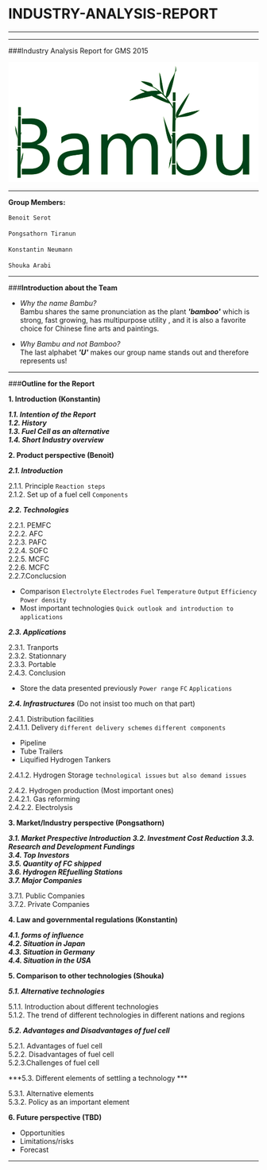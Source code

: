 # INDUSTRY-ANALYSIS-REPORT

___
___

###Industry Analysis Report for GMS 2015

![Bambu Logo](https://github.com/BambuGMS/Industry-Analysis-Report/blob/master/Project/Resources/Logo%20slimm.png)

___
**Group Members:**

    Benoit Serot

    Pongsathorn Tiranun

    Konstantin Neumann

    Shouka Arabi


___

###**Introduction about the Team**

- _Why the name Bambu?_  
	Bambu shares the same pronunciation as the plant **_'bamboo'_** which is strong, fast growing,  has multipurpose utility , and it is also a favorite choice for Chinese fine arts and paintings.

- _Why Bambu and not Bamboo?_  
	The last alphabet **_'U'_** makes our group name stands out and therefore represents us!

___

###**Outline for the Report**

**1. Introduction (Konstantin)**

***1.1. Intention of the Report</br>***
***1.2. History</br>***
***1.3. Fuel Cell as an alternative</br>***
***1.4. Short Industry overview***

**2. Product perspective (Benoit)**

***2.1. Introduction***

2.1.1. Principle `Reaction steps`</br>
2.1.2. Set up of a fuel cell `Components`

***2.2. Technologies***

2.2.1. PEMFC</br>
2.2.2. AFC</br>
2.2.3. PAFC</br>
2.2.4. SOFC</br>
2.2.5. MCFC</br>
2.2.6. MCFC</br>
2.2.7.Conclucsion
* Comparison `Electrolyte` `Electrodes` `Fuel` `Temperature` `Output` `Efficiency` `Power density`
* Most important technologies `Quick outlook and introduction to applications`

***2.3. Applications***

2.3.1. Tranports</br>
2.3.2. Stationnary</br>
2.3.3. Portable</br>
2.4.3. Conclusion</br>
* Store the data presented previously `Power range` `FC` `Applications`

***2.4. Infrastructures*** (Do not insist too much on that part)

2.4.1. Distribution facilities</br>
2.4.1.1. Delivery `different delivery schemes` `different components`
* Pipeline
* Tube Trailers
* Liquified Hydrogen Tankers

2.4.1.2. Hydrogen Storage `technological issues` `but also demand issues`

2.4.2. Hydrogen production (Most important ones)</br>
2.4.2.1. Gas reforming</br>
2.4.2.2. Electrolysis</br>

**3. Market/Industry perspective (Pongsathorn)**

***3.1. Market Prespective Introduction***
***3.2. Investment Cost Reduction***
***3.3. Research and Development Fundings***  
***3.4. Top Investors***  
***3.5. Quantity of FC shipped***  
***3.6. Hydrogen REfuelling Stations***  
***3.7. Major Companies***  

3.7.1. Public Companies</br>
3.7.2. Private Companies</br>

**4. Law and governmental regulations (Konstantin)**

***4.1. forms of influence</br>***
***4.2. Situation in Japan</br>***
***4.3. Situation in Germany</br>***
***4.4. Situation in the USA***

**5. Comparison to other technologies (Shouka)**

***5.1. Alternative technologies</br>***

5.1.1. Introduction about different technologies</br>
5.1.2. The trend of different technologies in different nations and regions</br>

***5.2. Advantages and Disadvantages of fuel cell***

5.2.1. Advantages of fuel cell</br>
5.2.2. Disadvantages of fuel cell</br>
5.2.3.Challenges of fuel cell</br>

***5.3. Different elements of settling a technology ***

5.3.1. Alternative elements</br>
5.3.2. Policy as an important element</br>

**6. Future perspective (TBD)**
* Opportunities
* Limitations/risks
* Forecast

___
